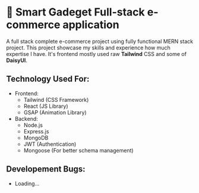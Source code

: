 # 💼 Smart Gadeget Full-stack e-commerce application
  A full stack complete e-commerce project using fully functional MERN stack project. This project showcase my skills and experience how much expertise I have. It's frontend mostly used raw **Tailwind** CSS and some of **DaisyUI**.

## Technology Used For:
- Frontend: 
  - Tailwind (CSS Framework)
  - React (JS Library)
  - GSAP (Animation Library)
- Backend: 
    - Node.js
    - Express.js
    - MongoDB
    - JWT (Authentication)
    - Mongoose (For better schema management)
  
 ## Developement Bugs:
 - Loading...